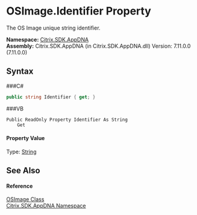# OSImage.Identifier Property 
 

The OS Image unique string identifier.

**Namespace:**&nbsp;<a href="N_Citrix_SDK_AppDNA">Citrix.SDK.AppDNA</a><br />**Assembly:**&nbsp;Citrix.SDK.AppDNA (in Citrix.SDK.AppDNA.dll) Version: 7.11.0.0 (7.11.0.0)

## Syntax

###C#
```csharp
public string Identifier { get; }
```

###VB
```vbnet
Public ReadOnly Property Identifier As String
	Get
```


#### Property Value
Type: <a href="http://msdn2.microsoft.com/en-us/library/s1wwdcbf" target="_blank">String</a>

## See Also


#### Reference
<a href="T_Citrix_SDK_AppDNA_OSImage">OSImage Class</a><br /><a href="N_Citrix_SDK_AppDNA">Citrix.SDK.AppDNA Namespace</a><br />